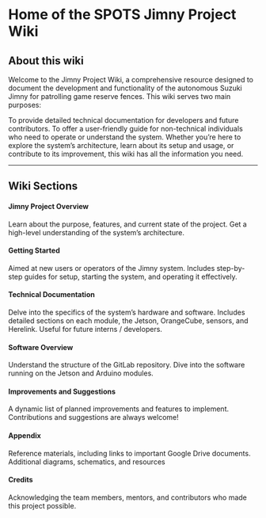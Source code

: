 # Home of the SPOTS Jimny Project Wiki

## About this wiki
Welcome to the Jimny Project Wiki, a comprehensive resource designed to document the development and functionality of the autonomous Suzuki Jimny for patrolling game reserve fences. This wiki serves two main purposes:

To provide detailed technical documentation for developers and future contributors.
To offer a user-friendly guide for non-technical individuals who need to operate or understand the system.
Whether you’re here to explore the system’s architecture, learn about its setup and usage, or contribute to its improvement, this wiki has all the information you need.

---

## Wiki Sections


#### Jimny Project Overview
Learn about the purpose, features, and current state of the project.
Get a high-level understanding of the system’s architecture.
#### Getting Started
Aimed at new users or operators of the Jimny system.
Includes step-by-step guides for setup, starting the system, and operating it effectively.
#### Technical Documentation
Delve into the specifics of the system’s hardware and software.
Includes detailed sections on each module, the Jetson, OrangeCube, sensors, and Herelink.
Useful for future interns / developers.
#### Software Overview
Understand the structure of the GitLab repository.
Dive into the software running on the Jetson and Arduino modules.
#### Improvements and Suggestions
A dynamic list of planned improvements and features to implement.
Contributions and suggestions are always welcome!
#### Appendix
Reference materials, including links to important Google Drive documents.
Additional diagrams, schematics, and resources
#### Credits
Acknowledging the team members, mentors, and contributors who made this project possible.


